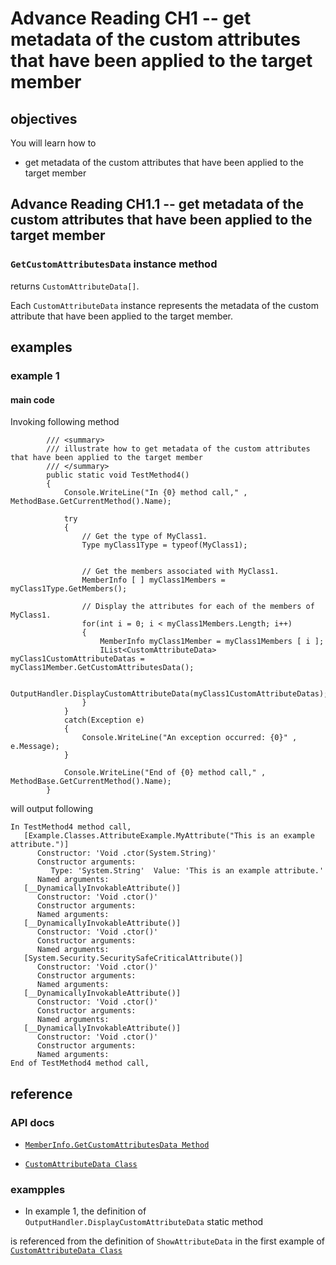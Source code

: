 # Advance Reading CH1 -- get metadata of the custom attributes that have been applied to the target member
## objectives
You will learn how to

+ get metadata of the custom attributes that have been applied to the target member

## Advance Reading CH1.1 -- get metadata of the custom attributes that have been applied to the target member
### `GetCustomAttributesData` instance method
returns `CustomAttributeData[]`. 

Each `CustomAttributeData` instance represents the metadata of the custom attribute that have been applied to the target member.

## examples
### example 1
#### main code
Invoking following method

```
        /// <summary>
        /// illustrate how to get metadata of the custom attributes that have been applied to the target member
        /// </summary>
        public static void TestMethod4()
        {
            Console.WriteLine("In {0} method call," , MethodBase.GetCurrentMethod().Name);

            try
            {
                // Get the type of MyClass1.
                Type myClass1Type = typeof(MyClass1);


                // Get the members associated with MyClass1.
                MemberInfo [ ] myClass1Members = myClass1Type.GetMembers();

                // Display the attributes for each of the members of MyClass1.
                for(int i = 0; i < myClass1Members.Length; i++)
                {
                    MemberInfo myClass1Member = myClass1Members [ i ];
                    IList<CustomAttributeData> myClass1CustomAttributeDatas = myClass1Member.GetCustomAttributesData();

                    OutputHandler.DisplayCustomAttributeData(myClass1CustomAttributeDatas);
                }
            }
            catch(Exception e)
            {
                Console.WriteLine("An exception occurred: {0}" , e.Message);
            }

            Console.WriteLine("End of {0} method call," , MethodBase.GetCurrentMethod().Name);
        }
```

will output following

```
In TestMethod4 method call,
   [Example.Classes.AttributeExample.MyAttribute("This is an example attribute.")]
      Constructor: 'Void .ctor(System.String)'
      Constructor arguments:
         Type: 'System.String'  Value: 'This is an example attribute.'
      Named arguments:
   [__DynamicallyInvokableAttribute()]
      Constructor: 'Void .ctor()'
      Constructor arguments:
      Named arguments:
   [__DynamicallyInvokableAttribute()]
      Constructor: 'Void .ctor()'
      Constructor arguments:
      Named arguments:
   [System.Security.SecuritySafeCriticalAttribute()]
      Constructor: 'Void .ctor()'
      Constructor arguments:
      Named arguments:
   [__DynamicallyInvokableAttribute()]
      Constructor: 'Void .ctor()'
      Constructor arguments:
      Named arguments:
   [__DynamicallyInvokableAttribute()]
      Constructor: 'Void .ctor()'
      Constructor arguments:
      Named arguments:
End of TestMethod4 method call,
```

## reference
### API docs
+ [`MemberInfo.GetCustomAttributesData Method`](https://learn.microsoft.com/en-us/dotnet/api/system.reflection.memberinfo.getcustomattributesdata?view=net-9.0)

+ [`CustomAttributeData Class`](https://learn.microsoft.com/en-us/dotnet/api/system.reflection.customattributedata?view=net-9.0)

### exampples
+ In example 1, the definition of `OutputHandler.DisplayCustomAttributeData` static method

is referenced from the definition of `ShowAttributeData` in the first example of [`CustomAttributeData Class`](https://learn.microsoft.com/en-us/dotnet/api/system.reflection.customattributedata?view=net-9.0)